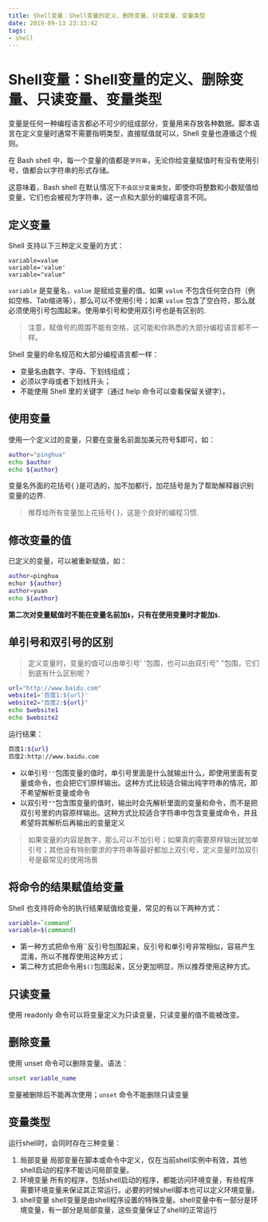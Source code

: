 ```yaml
---
title: Shell变量：Shell变量的定义、删除变量、只读变量、变量类型
date: 2019-09-13 23:33:42
tags:
- shell 
---
```

# Shell变量：Shell变量的定义、删除变量、只读变量、变量类型

变量是任何一种编程语言都必不可少的组成部分，变量用来存放各种数据。脚本语言在定义变量时通常不需要指明类型，直接赋值就可以，Shell 变量也遵循这个规则。

在 Bash shell 中，每一个变量的值都是`字符串`，无论你给变量赋值时有没有使用引号，值都会以字符串的形式存储。

这意味着，Bash shell 在默认情况下`不会区分变量类型`，即使你将整数和小数赋值给变量，它们也会被视为字符串，这一点和大部分的编程语言不同。

## 定义变量
Shell 支持以下三种定义变量的方式：

```shell
variable=value
variable='value'
variable="value"
```
`variable` 是变量名，`value` 是赋给变量的值。如果 `value` 不包含任何空白符（例如空格、Tab缩进等），那么可以不使用引号；如果 `value` 包含了空白符，那么就必须使用引号包围起来。使用单引号和使用双引号也是有区别的.
> 注意，赋值号的周围不能有空格，这可能和你熟悉的大部分编程语言都不一样。

Shell 变量的命名规范和大部分编程语言都一样：
* 变量名由数字、字母、下划线组成；
* 必须以字母或者下划线开头；
* 不能使用 Shell 里的关键字（通过 help 命令可以查看保留关键字）。

## 使用变量
使用一个定义过的变量，只要在变量名前面加美元符号$即可，如：
```sh
author="pinghua"
echo $author
echo ${author}
```
变量名外面的花括号{ }是可选的，加不加都行，加花括号是为了帮助解释器识别变量的边界.
> 推荐给所有变量加上花括号{ }，这是个良好的编程习惯.

## 修改变量的值
已定义的变量，可以被重新赋值，如：
```sh
author=pinghua
echor ${author}
author=yuan
echo ${author}
```
**第二次对变量赋值时不能在变量名前加`$`，只有在使用变量时才能加`$`.**

## 单引号和双引号的区别
>定义变量时，变量的值可以由单引号' '包围，也可以由双引号" "包围，它们到底有什么区别呢？

```sh
url="http://www.baidu.com"
website1='百度1:${url}'
website2="百度2:${url}"
echo $website1
echo $website2
```
运行结果：
```sh
百度1:${url}
百度2:http://www.baidu.com
```
* 以单引号`''`包围变量的值时，单引号里面是什么就输出什么，即使用里面有变量或命令，也会把它们原样输出。这种方式比较适合输出纯字符串的情况，即不希望解析变量或命令
* 以双引号`""`包含围变量的值时，输出时会先解析里面的变量和命令，而不是把双引号里的内容原样输出。这种方式比较适合字符串中包含变量或命令，并且希望将其解析后再输出的变量定义
> 如果变量的内容是数字，那么可以不加引号；如果真的需要原样输出就加单引号；其他没有特别要求的字符串等最好都加上双引号，定义变量时加双引号是最常见的使用场景

## 将命令的结果赋值给变量
Shell 也支持将命令的执行结果赋值给变量，常见的有以下两种方式：

```sh 
variable=`command`
variable=$(command)
```
* 第一种方式把命令用``反引号包围起来，反引号和单引号非常相似，容易产生混淆，所以不推荐使用这种方式；
* 第二种方式把命令用`$()`包围起来，区分更加明显，所以推荐使用这种方式。

## 只读变量
使用 readonly 命令可以将变量定义为只读变量，只读变量的值不能被改变。
## 删除变量
使用 unset 命令可以删除变量。语法：
```sh
unset variable_name
```
变量被删除后不能再次使用；`unset` 命令不能删除只读变量

## 变量类型
运行shell时，会同时存在三种变量：
1) 局部变量
局部变量在脚本或命令中定义，仅在当前shell实例中有效，其他shell启动的程序不能访问局部变量。
2) 环境变量
所有的程序，包括shell启动的程序，都能访问环境变量，有些程序需要环境变量来保证其正常运行。必要的时候shell脚本也可以定义环境变量。
3) shell变量
shell变量是由shell程序设置的特殊变量。shell变量中有一部分是环境变量，有一部分是局部变量，这些变量保证了shell的正常运行